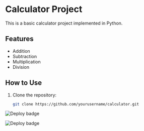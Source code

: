 # Calculator Project

This is a basic calculator project implemented in Python.

## Features

- Addition
- Subtraction
- Multiplication
- Division

## How to Use

1. Clone the repository:
   ```sh
   git clone https://github.com/yourusername/calculator.git

![Deploy badge](https://github.com/vlunpun/calculator/actions/workflows/main.yaml/badge.svg)

![Deploy badge](https://github.com/vlunpun/calculator/actions/workflows/test.yaml/badge.svg)